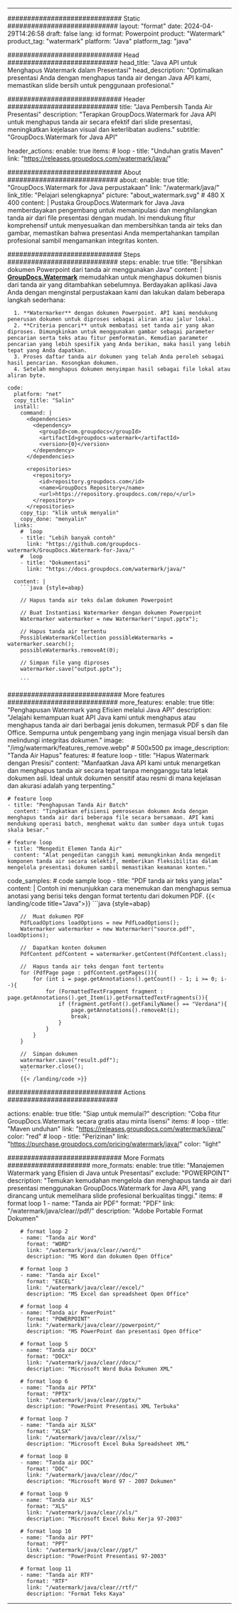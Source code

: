 
---
############################# Static ############################
layout: "format"
date:  2024-04-29T14:26:58
draft: false
lang: id
format: Powerpoint
product: "Watermark"
product_tag: "watermark"
platform: "Java"
platform_tag: "java"

############################# Head ############################
head_title: "Java API untuk Menghapus Watermark dalam Presentasi"
head_description: "Optimalkan presentasi Anda dengan menghapus tanda air dengan Java API kami, memastikan slide bersih untuk penggunaan profesional."

############################# Header ############################
title: "Java Pembersih Tanda Air Presentasi" 
description: "Terapkan GroupDocs.Watermark for Java API untuk menghapus tanda air secara efektif dari slide presentasi, meningkatkan kejelasan visual dan keterlibatan audiens."
subtitle: "GroupDocs.Watermark for Java API" 

header_actions:
  enable: true
  items:
    #  loop
    - title: "Unduhan gratis Maven"
      link: "https://releases.groupdocs.com/watermark/java/"
      
############################# About ############################
about:
    enable: true
    title: "GroupDocs.Watermark for Java perpustakaan"
    link: "/watermark/java/"
    link_title: "Pelajari selengkapnya"
    picture: "about_watermark.svg" # 480 X 400
    content: |
       Pustaka GroupDocs.Watermark for Java Java memberdayakan pengembang untuk memanipulasi dan menghilangkan tanda air dari file presentasi dengan mudah. Ini mendukung fitur komprehensif untuk menyesuaikan dan membersihkan tanda air teks dan gambar, memastikan bahwa presentasi Anda mempertahankan tampilan profesional sambil mengamankan integritas konten.

############################# Steps ############################
steps:
    enable: true
    title: "Bersihkan dokumen Powerpoint dari tanda air menggunakan Java"
    content: |
      **[GroupDocs.Watermark](https://products.groupdocs.com/watermark/java/)** memudahkan untuk menghapus dokumen bisnis dari tanda air yang ditambahkan sebelumnya. Berdayakan aplikasi Java Anda dengan menginstal perpustakaan kami dan lakukan dalam beberapa langkah sederhana:
      
      1. **Watermarker** dengan dokumen Powerpoint. API kami mendukung penerusan dokumen untuk diproses sebagai aliran atau jalur lokal.
      2. **Criteria pencari** untuk membatasi set tanda air yang akan diproses. Dimungkinkan untuk menggunakan gambar sebagai parameter pencarian serta teks atau fitur pemformatan. Kemudian parameter pencarian yang lebih spesifik yang Anda berikan, maka hasil yang lebih tepat yang Anda dapatkan.
      3. Proses daftar tanda air dokumen yang telah Anda peroleh sebagai hasil pencarian. Kosongkan dokumen.
      4. Setelah menghapus dokumen menyimpan hasil sebagai file lokal atau aliran byte.
   
    code:
      platform: "net"
      copy_title: "Salin"
      install:
        command: |
          <dependencies>
            <dependency>
              <groupId>com.groupdocs</groupId>
              <artifactId>groupdocs-watermark</artifactId>
              <version>{0}</version>
            </dependency>
          </dependencies>

          <repositories>
            <repository>
              <id>repository.groupdocs.com</id>
              <name>GroupDocs Repository</name>
              <url>https://repository.groupdocs.com/repo/</url>
            </repository>
          </repositories>
        copy_tip: "klik untuk menyalin"
        copy_done: "menyalin"
      links:
        #  loop
        - title: "Lebih banyak contoh"
          link: "https://github.com/groupdocs-watermark/GroupDocs.Watermark-for-Java/"
        #  loop
        - title: "Dokumentasi"
          link: "https://docs.groupdocs.com/watermark/java/"
          
      content: |
        ```java {style=abap}

        // Hapus tanda air teks dalam dokumen Powerpoint

        // Buat Instantiasi Watermarker dengan dokumen Powerpoint
        Watermarker watermarker = new Watermarker("input.pptx");
        
        // Hapus tanda air tertentu
        PossibleWatermarkCollection possibleWatermarks = watermarker.search();
        possibleWatermarks.removeAt(0);

        // Simpan file yang diproses
        watermarker.save("output.pptx");
        
        ```    
        
############################# More features ############################
more_features:
  enable: true
  title: "Penghapusan Watermark yang Efisien melalui Java API"
  description: "Jelajahi kemampuan kuat API Java kami untuk menghapus atau menghapus tanda air dari berbagai jenis dokumen, termasuk PDF s dan file Office. Sempurna untuk pengembang yang ingin menjaga visual bersih dan melindungi integritas dokumen."
  image: "/img/watermark/features_remove.webp" # 500x500 px
  image_description: "Tanda Air Hapus"
  features:
    # feature loop
    - title: "Hapus Watermark dengan Presisi"
      content: "Manfaatkan Java API kami untuk menargetkan dan menghapus tanda air secara tepat tanpa mengganggu tata letak dokumen asli. Ideal untuk dokumen sensitif atau resmi di mana kejelasan dan akurasi adalah yang terpenting."

    # feature loop
    - title: "Penghapusan Tanda Air Batch"
      content: "Tingkatkan efisiensi pemrosesan dokumen Anda dengan menghapus tanda air dari beberapa file secara bersamaan. API kami mendukung operasi batch, menghemat waktu dan sumber daya untuk tugas skala besar."

    # feature loop
    - title: "Mengedit Elemen Tanda Air"
      content: "Alat pengeditan canggih kami memungkinkan Anda mengedit komponen tanda air secara selektif, memberikan fleksibilitas dalam mengelola presentasi dokumen sambil memastikan keamanan konten."
      
  code_samples:
    # code sample loop
    - title: "PDF tanda air teks yang jelas"
      content: |
        Contoh ini menunjukkan cara menemukan dan menghapus semua anotasi yang berisi teks dengan format tertentu dari dokumen PDF.
        {{< landing/code title="Java">}}
        ```java {style=abap}
        
        //  Muat dokumen PDF
        PdfLoadOptions loadOptions = new PdfLoadOptions();
        Watermarker watermarker = new Watermarker("source.pdf", loadOptions);

        //  Dapatkan konten dokumen
        PdfContent pdfContent = watermarker.getContent(PdfContent.class);

        //  Hapus tanda air teks dengan font tertentu
        for (PdfPage page : pdfContent.getPages()){
            for (int i = page.getAnnotations().getCount() - 1; i >= 0; i--){
                for (FormattedTextFragment fragment : page.getAnnotations().get_Item(i).getFormattedTextFragments()){
                    if (fragment.getFont().getFamilyName() == "Verdana"){
                        page.getAnnotations().removeAt(i);
                        break;
                    }
                }
            }
        }

        //  Simpan dokumen
        watermarker.save("result.pdf");
        watermarker.close();
        ```
        {{< /landing/code >}}


############################# Actions ############################

actions:
  enable: true
  title: "Siap untuk memulai?"
  description: "Coba fitur GroupDocs.Watermark secara gratis atau minta lisensi"
  items:
    #  loop
    - title: "Maven unduhan"
      link: "https://releases.groupdocs.com/watermark/java/"
      color: "red"
        #  loop
    - title: "Perizinan"
      link: "https://purchase.groupdocs.com/pricing/watermark/java/"
      color: "light"


############################# More Formats #####################
more_formats:
    enable: true
    title: "Manajemen Watermark yang Efisien di Java untuk Presentasi"
    exclude: "POWERPOINT"
    description: "Temukan kemudahan mengelola dan menghapus tanda air dari presentasi menggunakan GroupDocs.Watermark for Java API, yang dirancang untuk memelihara slide profesional berkualitas tinggi."
    items: 
        # format loop 1
        - name: "Tanda air PDF"
          format: "PDF"
          link: "/watermark/java/clear//pdf/"
          description: "Adobe Portable Format Dokumen"

        # format loop 2
        - name: "Tanda air Word"
          format: "WORD"
          link: "/watermark/java/clear//word/"
          description: "MS Word dan dokumen Open Office"
          
        # format loop 3
        - name: "Tanda air Excel"
          format: "EXCEL"
          link: "/watermark/java/clear//excel/"
          description: "MS Excel dan spreadsheet Open Office"

        # format loop 4
        - name: "Tanda air PowerPoint"
          format: "POWERPOINT"
          link: "/watermark/java/clear//powerpoint/"
          description: "MS PowerPoint dan presentasi Open Office"

        # format loop 5
        - name: "Tanda air DOCX"
          format: "DOCX"
          link: "/watermark/java/clear//docx/"
          description: "Microsoft Word Buka Dokumen XML"
          
        # format loop 6
        - name: "Tanda air PPTX"
          format: "PPTX"
          link: "/watermark/java/clear//pptx/"
          description: "PowerPoint Presentasi XML Terbuka"
          
        # format loop 7
        - name: "Tanda air XLSX"
          format: "XLSX"
          link: "/watermark/java/clear//xlsx/"
          description: "Microsoft Excel Buka Spreadsheet XML"

        # format loop 8
        - name: "Tanda air DOC"
          format: "DOC"
          link: "/watermark/java/clear//doc/"
          description: "Microsoft Word 97 - 2007 Dokumen"

        # format loop 9
        - name: "Tanda air XLS"
          format: "XLS"
          link: "/watermark/java/clear//xls/"
          description: "Microsoft Excel Buku Kerja 97-2003"

        # format loop 10
        - name: "Tanda air PPT"
          format: "PPT"
          link: "/watermark/java/clear//ppt/"
          description: "PowerPoint Presentasi 97-2003"

        # format loop 11
        - name: "Tanda air RTF"
          format: "RTF"
          link: "/watermark/java/clear//rtf/"
          description: "Format Teks Kaya"

---